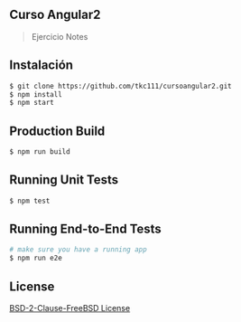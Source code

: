 ## Curso Angular2
> Ejercicio Notes

## Instalación

```bash
$ git clone https://github.com/tkc111/cursoangular2.git
$ npm install
$ npm start
```

## Production Build
```bash
$ npm run build
```

## Running Unit Tests
```bash
$ npm test
```

## Running End-to-End Tests
```bash
# make sure you have a running app
$ npm run e2e
```

## License
<a href="https://opensource.org/licenses/BSD-2-Clause-FreeBSD">BSD-2-Clause-FreeBSD License</a>
